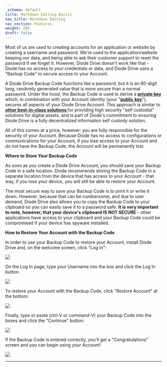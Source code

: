 ```yaml
---
_schema: default
title: Markdown Editing Basics
nav_title: Markdown Editing
nav_section: Features
weight: 205
draft: false
---
```

Most of us are used to creating accounts for an application or website by creating a username and password. We're used to the application/website keeping our data, and being able to ask their customer support to reset the password if we forget it. However, Diode Drive doesn't work like that - Diode has no access to your credentials or data, and Diode Drive uses a "Backup Code" to secure access to your Account.

A Diode Drive Backup Code functions like a password, but it is an 80-digit long, randomly generated value that is more secure than a normal password. Under the hood, the Backup Code is used to derive a <a href="https://www.investopedia.com/terms/p/private-key.asp" target="_blank" rel="noopener"><strong>private key</strong></a> which, in combination with your Account identity (your "<a href="https://en.wikipedia.org/wiki/Public-key_cryptography" target="_blank" rel="noopener"><strong>public key</strong></a>"), secures all aspects of your Diode Drive Account. This approach is similar to <a href="https://www.ledger.com/academy/tips-to-trust-yourself-in-becoming-your-own-bank" target="_blank" rel="noopener"><strong>other best-in-class solutions </strong></a>for providing high security "self custodial" solutions for digital assets, and is part of Diode's commitment to ensuring Diode Drive is a fully decentralized information self custody solution.

All of this comes at a price, however: you are fully responsible for the security of your Account. Because Diode has no access to configurations or communications for your Account, if you lose access to your Account and do not have the Backup Code, the Account will be permanently lost.

**Where to Store Your Backup Code**

As soon as you create a Diode Drive Account, you should save your Backup Code in a safe location. Diode recommends storing the Backup Code in a separate location from the device that has access to your Account - that way, if you lose your device, you will still be able to restore your Account.

The most secure way to save your Backup Code is to print it or write it down. However, because that can be cumbersome, and due to user demand, Diode Drive also allows you to copy the Backup Code to your clipboard so you can easily save it to a password safe. **It is very important to note, however, that your device's clipboard IS NOT SECURE** - other applications have access to your clipboard and your Backup Code could be compromised if your device has spyware installed.

**How to Restore Your Account with the Backup Code**

In order to use your Backup Code to restore your Account, install Diode Drive and, on the welcome screen, click "Log In":

![](/uploads/image-88.png)

On the Log In page, type your Username into the box and click the Log In button:

![](/uploads/image-89.png)

To restore your Account with the Backup Code, click "Restore Account" at the bottom:

![](/uploads/image-90.png)

Finally, type or paste (ctrl-V or command-V) your Backup Code into the boxes and click the "Continue" button:

![](/uploads/image-91.png)

If the Backup Code is entered correctly, you'll get a "Congratulations" screen and you can begin using your Account!

![](/uploads/image-92.png)

---

&nbsp;